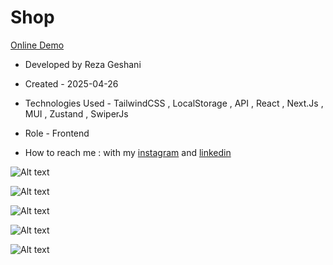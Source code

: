 # Shop

[Online Demo](https://shop-six-psi-59.vercel.app/)

- Developed by Reza Geshani   

- Created - 2025-04-26

- Technologies Used - TailwindCSS , LocalStorage , API , React , Next.Js , MUI , Zustand , SwiperJs

- Role - Frontend

- How to reach me : with my [instagram](https://www.instagram.com/rezageshani_web) and [linkedin](http://www.linkedin.com/in/reza-geshani-web)


![Alt text](https://github.com/user-attachments/assets/7e13ac9b-1a83-4dbe-b224-a1abffc12fdd)

![Alt text](https://github.com/user-attachments/assets/101d5aa6-4fd7-4ea4-867c-c17fb9d4f19a)

![Alt text](https://github.com/user-attachments/assets/4deab6fa-e573-4048-a315-49b25fc97ade)

![Alt text](https://github.com/user-attachments/assets/6dc9411a-07ac-4447-9da7-4e556cb2f576)

![Alt text](https://github.com/user-attachments/assets/667ca03b-c6b0-46fd-8d3f-33173cd1e624)
